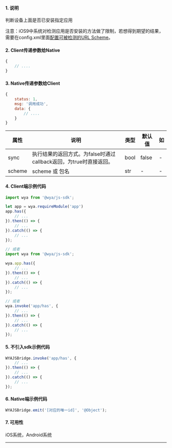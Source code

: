 #### 1. 说明

判断设备上面是否已安装指定应用

注意：iOS9中系统对检测应用是否安装的方法做了限制，若想得到期望的结果，需要在config.xml里面[配置可被检测的URL Scheme](//docs.apicloud.com/Dev-Guide/app-config-manual#14-4)。


#### 2. Client传递参数给Native

```javascript
{
	// ....
}
```

#### 3. Native传递参数给Client

```javascript
{
	status: 1,
	msg: '调用成功',
	data: {
		// ....
	}
}
```
属性 | 说明 | 类型 | 默认值 | 如
---|---|---|---|---
sync | 执行结果的返回方式。为false时通过callback返回，为true时直接返回。 | bool | false | -
scheme | scheme 或 包名 | str | - | -


#### 4. Client端示例代码

```javascript
import wya from '@wya/js-sdk';

let app = wya.requireModule('app')
app.has({
	// ...
}).then(() => {
	// ...
}).catch(() => {
	// ...
});

// 或者
import wya from '@wya/js-sdk';

wya.app.has({
	// ...
}).then(() => {
	// ...
}).catch(() => {
	// ...
});

// 或者
wya.invoke('app/has', {
	// ...
}).then(() => {
	// ...
}).catch(() => {
	// ...
});
```

#### 5. 不引入sdk示例代码

```javascript
WYAJSBridge.invoke('app/has', {
	// ...
}).then(() => {
	// ...
}).catch(() => {
	// ...
});
```

#### 6. Native端示例代码

```javascript
WYAJSBridge.emit('[对应的唯一id]', '@Object');
```

#### 7. 可用性

iOS系统，Android系统

---------

